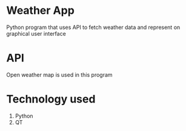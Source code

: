 # Weather App
Python program that uses API to fetch weather data and represent on graphical user interface

# API
Open weather map is used in this program

# Technology used
1. Python
2. QT

